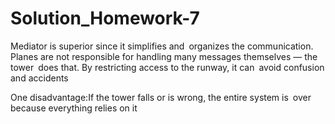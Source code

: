 # Solution_Homework-7

 

Mediator is superior since it simplifies and organizes the communication. Planes are not responsible for handling many messages themselves — the tower does that. By restricting access to the runway, it can avoid confusion and accidents

One disadvantage:If the tower falls or is wrong, the entire system is over because everything relies on it